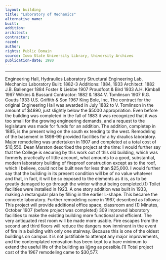 ```yaml
---
layout: building
title: "Laboratory of Mechanics"
alternative_name: 
built: 
addition:
architect: 
contractor: 
razed: 
author:
rights: Public Domain
source: Iowa State University Library, University Archives
publication-date: 1980 
---
```

---

Engineering Hall, Hydraulics Laboratory 
Structural Engineering Lab, Mechanics Laboratory 
Built: 1882-3 Additions: 1884, 1933 
Architect: 1882 J.B. Ballenger 1884 Foster & Liebbe 1907 Proudfoot & Bird 1933 A.H. Kimball 1967 Wilkins & Bussard 
Contractor: 1882 & 1884 V. Tomlinson 1907 R.G. Coutts 1933 U.S. Griffith & Son 1967 King Bole, Inc, 
The contract for the original Engineering Hall was awarded in July 1882 to V. Tomlinson in the amount of $4890, just slightly below the $5000 appropriation. Even before the building was completed in the fall of 1883 it was recognized that it was too small for the growing engineering demands, and a request to the legislature was made for funds for an addition. 
The addition, completep in 1885, is the present wing on the south ex tending to the west. 
Remodeling of the basement in 1898-99 provided facilities for a hy draulics laboratory. 
Major remodeling was undertaken in 1907 and completed at a total cost of $10,550. Dean Marston described the project at the time: 
I would further say that the College is securing by this work out of this old building, which was formerly practically of little account, what amounts to a good, substantial, modern laboratory building of fireproof construction except as to the roof, which I believe, could not be built new for less than $25,000. I would further say that the building in its present condition will be of no value whatever and that, in fact, it will be so exposed to the elements as it is, as to be greatly damaged to go through the winter without being completed.(1) 
Toilet facilities were installed in 1923. 
A one story addition was built in 1933, making a rectangular plan by filling in the earlier L-shape. This became the concrete laboratory. 
Further remodeling came in 1967, described as follows: 
This project will provide additional office space, classroom and 
(1) Minutes, October 1907 (before project was completed) 
309 
improved laboratory facilities to make the existing building more functional and efficient. The very antiquated rest room will be made more usable. Fire escapes from the second and third floors will reduce the dangers now imminent in the event of fire in a building with only one stairway. Because this is one of the oldest buildings on campus it is not justifiable to attempt any major improvements, and the contemplated renovation has been kept to a bare minimum to extend the useful life of the building as l@ng as possible.(1) 
Total project cost of the 1967 remodeling came to $30,577.